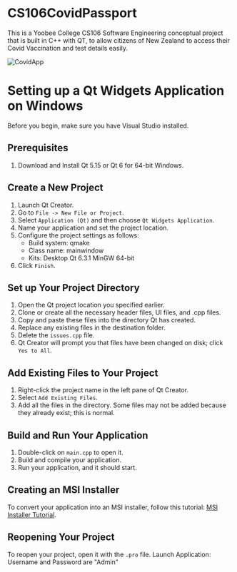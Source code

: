 # CS106CovidPassport
This is a Yoobee College CS106 Software Engineering conceptual project that is built in C++ with QT, to allow citizens of New Zealand to access their Covid Vaccination and test details easily.

![CovidApp](https://github.com/Kempster33/CS106CovidPassport/assets/15764472/5eeae9f9-4a2d-46fa-81be-00c16dc8bcf4)

# Setting up a Qt Widgets Application on Windows

Before you begin, make sure you have Visual Studio installed.

## Prerequisites

1. Download and Install Qt 5.15 or Qt 6 for 64-bit Windows.

## Create a New Project

1. Launch Qt Creator.
2. Go to `File -> New File or Project`.
3. Select `Application (Qt)` and then choose `Qt Widgets Application`.
4. Name your application and set the project location.
5. Configure the project settings as follows:
   - Build system: qmake
   - Class name: mainwindow
   - Kits: Desktop Qt 6.3.1 MinGW 64-bit
6. Click `Finish`.

## Set up Your Project Directory

1. Open the Qt project location you specified earlier.
2. Clone or create all the necessary header files, UI files, and .cpp files.
3. Copy and paste these files into the directory Qt has created.
4. Replace any existing files in the destination folder.
5. Delete the `issues.cpp` file.
6. Qt Creator will prompt you that files have been changed on disk; click `Yes to All`.

## Add Existing Files to Your Project

1. Right-click the project name in the left pane of Qt Creator.
2. Select `Add Existing Files`.
3. Add all the files in the directory. Some files may not be added because they already exist; this is normal.

## Build and Run Your Application

1. Double-click on `main.cpp` to open it.
2. Build and compile your application.
3. Run your application, and it should start.

## Creating an MSI Installer

To convert your application into an MSI installer, follow this tutorial: [MSI Installer Tutorial](https://www.youtube.com/watch?v=hCXAgB6y8eA).

## Reopening Your Project

To reopen your project, open it with the `.pro` file.
Launch Application: Username and Password are "Admin"
